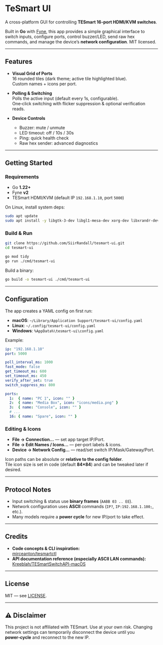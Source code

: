 # TeSmart UI

A cross-platform GUI for controlling **TESmart 16-port HDMI/KVM switches**.

Built in **Go** with [Fyne](https://fyne.io/), this app provides a simple graphical interface to switch inputs, configure ports, control buzzer/LED, send raw hex commands, and manage the device’s **network configuration**. MIT licensed.

---

##  Features

- **Visual Grid of Ports**  
  16 rounded tiles (dark theme; active tile highlighted blue).  
  Custom names + icons per port.

- **Polling & Switching**  
  Polls the active input (default every 1s, configurable).  
  One‑click switching with flicker suppression & optional verification reads.

- **Device Controls**  
  - Buzzer: mute / unmute  
  - LED timeout: off / 10s / 30s  
  - Ping: quick health check  
  - Raw hex sender: advanced diagnostics

---

## Getting Started

### Requirements

- Go **1.22+**
- Fyne **v2**
- TESmart HDMI/KVM (default IP `192.168.1.10`, port `5000`)

On Linux, install system deps:

```bash
sudo apt update
sudo apt install -y libgtk-3-dev libgl1-mesa-dev xorg-dev libxrandr-dev libxcursor-dev libxinerama-dev libxi-dev
```

### Build & Run

```bash
git clone https://github.com/SiirRandall/tesmart-ui.git
cd tesmart-ui

go mod tidy
go run ./cmd/tesmart-ui
```

Build a binary:

```bash
go build -o tesmart-ui ./cmd/tesmart-ui
```

---

## Configuration

The app creates a YAML config on first run:

- **macOS**: `~/Library/Application Support/tesmart-ui/config.yaml`  
- **Linux**: `~/.config/tesmart-ui/config.yaml`  
- **Windows**: `%AppData%\tesmart-ui\config.yaml`

Example:

```yaml
ip: "192.168.1.10"
port: 5000

poll_interval_ms: 1000
fast_mode: false
get_timeout_ms: 600
set_timeout_ms: 450
verify_after_set: true
switch_suppress_ms: 800

ports:
  1:  { name: "PC 1", icon: "" }
  2:  { name: "Media Box", icon: "icons/media.png" }
  3:  { name: "Console", icon: "" }
  # ...
  16: { name: "Spare", icon: "" }
```

### Editing & Icons

- **File → Connection…** — set app target IP/Port.  
- **File → Edit Names / Icons…** — per‑port labels & icons.  
- **Device → Network Config…** — read/set switch IP/Mask/Gateway/Port.

Icon paths can be absolute or **relative to the config folder**.  
Tile icon size is set in code (default **84×84**) and can be tweaked later if desired.

---

## Protocol Notes

- Input switching & status use **binary frames** (`AABB 03 .. EE`).  
- Network configuration uses **ASCII** commands (`IP?`, `IP:192.168.1.100;`, etc.).  
- Many models require a **power cycle** for new IP/port to take effect.

---

## Credits

- **Code concepts & CLI inspiration:**  
  [mirceanton/tesmartctl](https://github.com/mirceanton/tesmartctl)
- **API documentation reference (especially ASCII LAN commands):**  
  [Kreeblah/TESmartSwitchAPI-macOS](https://github.com/Kreeblah/TESmartSwitchAPI-macOS)

---

## License

MIT — see [LICENSE](LICENSE).

---

## ⚠️ Disclaimer

This project is not affiliated with TESmart. Use at your own risk. Changing network settings can temporarily disconnect the device until you **power‑cycle** and reconnect to the new IP.
